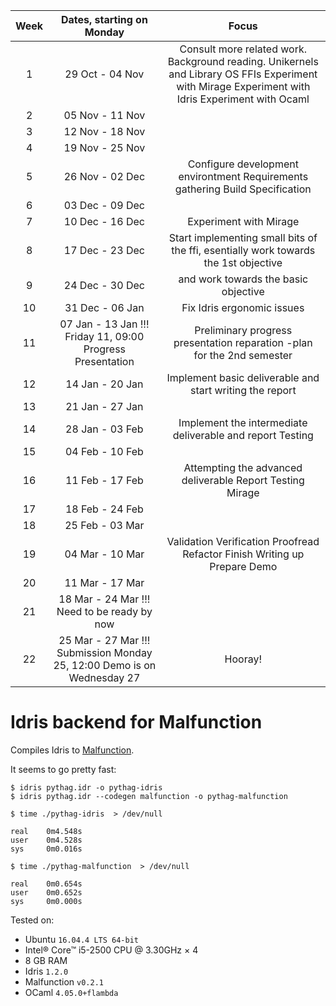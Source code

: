 | Week |                        Dates, starting on Monday                        |                                                                       Focus                                                                      |
|:----:|:-----------------------------------------------------------------------:|:------------------------------------------------------------------------------------------------------------------------------------------------:|
|   1  | 29 Oct - 04 Nov                                                         | Consult more related work. Background reading. Unikernels and Library OS FFIs Experiment with Mirage Experiment with Idris Experiment with Ocaml |
|   2  | 05 Nov - 11 Nov                                                         |                                                                                                                                                  |
|   3  | 12 Nov - 18 Nov                                                         |                                                                                                                                                  |
|   4  | 19 Nov - 25 Nov                                                         |                                                                                                                                                  |
|   5  | 26 Nov - 02 Dec                                                         |                                   Configure development environtment Requirements gathering Build Specification                                  |
|   6  | 03 Dec - 09 Dec                                                         |                                                                                                                                                  |
|   7  | 10 Dec - 16 Dec                                                         |                                                              Experiment with Mirage                                                              |
|   8  | 17 Dec - 23 Dec                                                         |                               Start implementing small bits  of the ffi, esentially work towards the 1st objective                               |
|   9  | 24 Dec - 30 Dec                                                         |                                                       and work towards the basic objective                                                       |
|  10  | 31 Dec - 06 Jan                                                         |                                                            Fix Idris ergonomic issues                                                            |
|  11  | 07 Jan - 13 Jan !!! Friday 11, 09:00 Progress Presentation              |                                      Preliminary progress presentation reparation -plan for the 2nd semester                                     |
|  12  | 14 Jan - 20 Jan                                                         |                                             Implement basic deliverable and start writing the report                                             |
|  13  | 21 Jan - 27 Jan                                                         |                                                                                                                                                  |
|  14  | 28 Jan - 03 Feb                                                         |                                             Implement the intermediate deliverable and report Testing                                            |
|  15  | 04 Feb - 10 Feb                                                         |                                                                                                                                                  |
|  16  | 11 Feb - 17 Feb                                                         |                                             Attempting the advanced deliverable Report Testing Mirage                                            |
|  17  | 18 Feb - 24 Feb                                                         |                                                                                                                                                  |
|  18  | 25 Feb - 03 Mar                                                         |                                                                                                                                                  |
|  19  | 04 Mar - 10 Mar                                                         |                                     Validation Verification Proofread Refactor Finish Writing up Prepare Demo                                    |
|  20  | 11 Mar - 17 Mar                                                         |                                                                                                                                                  |
|  21  | 18 Mar - 24 Mar !!! Need to be ready by now                             |                                                                                                                                                  |
|  22  | 25 Mar - 27 Mar !!! Submission Monday 25, 12:00 Demo is on Wednesday 27 |                                                                      Hooray!                                                                     |

# Idris backend for Malfunction

Compiles Idris to [Malfunction](https://github.com/stedolan/malfunction).

It seems to go pretty fast:
    
    $ idris pythag.idr -o pythag-idris
    $ idris pythag.idr --codegen malfunction -o pythag-malfunction
    
    $ time ./pythag-idris  > /dev/null
   
    real    0m4.548s
    user    0m4.528s
    sys     0m0.016s
    
    $ time ./pythag-malfunction  > /dev/null
    
    real    0m0.654s
    user    0m0.652s
    sys     0m0.000s

Tested on:
* Ubuntu `16.04.4 LTS 64-bit`
* Intel® Core™ i5-2500 CPU @ 3.30GHz × 4 
* 8 GB RAM
* Idris `1.2.0`
* Malfunction `v0.2.1`
* OCaml `4.05.0+flambda`